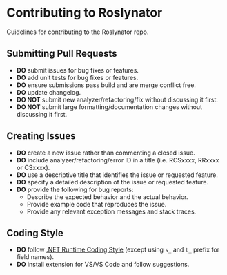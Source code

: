 # Contributing to Roslynator

Guidelines for contributing to the Roslynator repo.

## Submitting Pull Requests

* **DO** submit issues for bug fixes or features.
* **DO** add unit tests for bug fixes or features.
* **DO** ensure submissions pass build and are merge conflict free.
* **DO** update changelog.
* **DO NOT** submit new analyzer/refactoring/fix without discussing it first.
* **DO NOT** submit large formatting/documentation changes without discussing it first.

## Creating Issues

* **DO** create a new issue rather than commenting a closed issue.
* **DO** include analyzer/refactoring/error ID in a title (i.e. RCSxxxx, RRxxxx or CSxxxx).
* **DO** use a descriptive title that identifies the issue or requested feature.
* **DO** specify a detailed description of the issue or requested feature.
* **DO** provide the following for bug reports:
  * Describe the expected behavior and the actual behavior.
  * Provide example code that reproduces the issue.
  * Provide any relevant exception messages and stack traces.

## Coding Style

* **DO** follow [.NET Runtime Coding Style](https://github.com/dotnet/runtime/blob/main/docs/coding-guidelines/coding-style.md) (except using `s_` and `t_` prefix for field names).
* **DO** install extension for VS/VS Code and follow suggestions.
